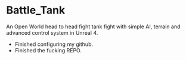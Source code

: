 # Battle_Tank
An Open World head to head fight tank fight with simple AI, terrain and advanced control system in Unreal 4.

* Finished configuring my github.
* Finished the fucking REPO.